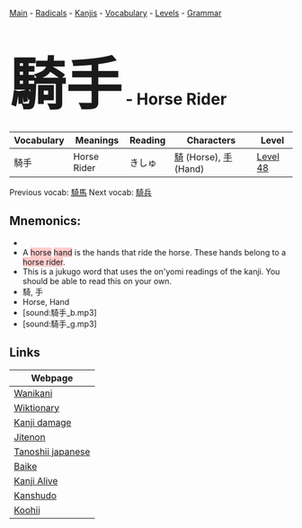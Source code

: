 <style> bigfont {font-size: 100px}</style>
[Main](../README.md) -
[Radicals](../radicals.md) -
[Kanjis](../kanjis.md) -
[Vocabulary](../vocabulary.md) -
[Levels](../levels.md) -
[Grammar](../grammar.md)
# <bigfont> 騎手</bigfont> - Horse Rider 

| Vocabulary | Meanings | Reading | Characters | Level |
| --- | --- | --- | --- | --- |
| 騎手 | Horse Rider | きしゅ |  [騎](../kanjis/騎.md) (Horse), [手](../kanjis/手.md) (Hand) | [Level 48](../levels/wk_level48.md) |

Previous vocab: [騎馬](騎馬.md) Next vocab: [騎兵](騎兵.md) 

## Mnemonics:

* 
* A <span style="background-color:#ffcccb"> horse</span> <span style="background-color:#ffcccb"> hand</span> is the hands that ride the horse. These hands belong to a <span style="background-color:#ffcccb"> horse rider</span>.
* This is a jukugo word that uses the on'yomi readings of the kanji. You should be able to read this on your own.
* 騎, 手
* Horse, Hand
* [sound:騎手_b.mp3]
* [sound:騎手_g.mp3]


## Links 

| Webpage |
| --- |
| [Wanikani          ](https://www.wanikani.com/kanji/騎手) |
| [Wiktionary        ](https://en.wiktionary.org/wiki/騎手) |
| [Kanji damage      ](http://www.kanjidamage.com/kanji/search?utf8=✓&q=騎手) |
| [Jitenon           ](https://jitenon.com/kanji/騎手) |
| [Tanoshii japanese ](https://www.tanoshiijapanese.com/dictionary/kanji.cfm?k=騎手) |
| [Baike             ](https://baike.baidu.com/item/騎手) |
| [Kanji Alive       ](https://app.kanjialive.com/騎手) |
| [Kanshudo          ](https://www.kanshudo.com/searchmn?q=騎手) |
| [Koohii            ](https://kanji.koohii.com/study/kanji/騎手) |
